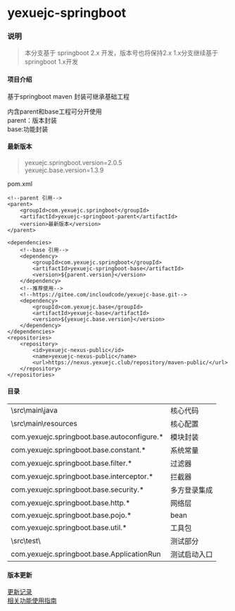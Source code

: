 # yexuejc-springboot

### 说明
>本分支基于 springboot 2.x 开发，版本号也将保持2.x
>1.x分支继续基于 springboot 1.x开发

#### 项目介绍
基于springboot maven 封装可继承基础工程

内含parent和base工程可分开使用<br/>
parent：版本封装<br/>
base:功能封装

#### 最新版本
>yexuejc.springboot.version=2.0.5 <br>
>yexuejc.base.version=1.3.9

pom.xml
```
<!--parent 引用-->
<parent>
    <groupId>com.yexuejc.springboot</groupId>
    <artifactId>yexuejc-springboot-parent</artifactId>
    <version>最新版本</version>
</parent>

<dependencies>
    <!--base 引用-->
    <dependency>
        <groupId>com.yexuejc.springboot</groupId>
        <artifactId>yexuejc-springboot-base</artifactId>
        <version>${parent.version}</version>
    </dependency>
    <!--推荐使用-->
    <!--https://gitee.com/incloudcode/yexuejc-base.git-->
    <dependency>
        <groupId>com.yexuejc.base</groupId>
        <artifactId>yexuejc-base</artifactId>
        <version>${yexuejc.base.version}</version>
    </dependency>
</dependencies>
<repositories>
    <repository>
        <id>yexuejc-nexus-public</id>
        <name>yexuejc-nexus-public</name>
        <url>https://nexus.yexuejc.club/repository/maven-public/</url>
    </repository>
</repositories>
```


#### 目录
<table>
    <tr>
        <td>\src\main\java</td>
        <td>核心代码</td>
    </tr>
    <tr>
        <td>\src\main\resources</td>
        <td>核心配置</td>
    </tr>
    <tr>
        <td>com.yexuejc.springboot.base.autoconfigure.*</td>
        <td>模块封装</td>
    </tr>
    <tr>
        <td>com.yexuejc.springboot.base.constant.*</td>
        <td>系统常量</td>
    </tr>
    <tr>
        <td>com.yexuejc.springboot.base.filter.*</td>
        <td>过滤器</td>
    </tr>
    <tr>
        <td>com.yexuejc.springboot.base.interceptor.*</td>
        <td>拦截器</td>
    </tr> 
      <tr>
        <td>com.yexuejc.springboot.base.security.*</td>
        <td>多方登录集成</td>
    </tr>
    <tr>
        <td>com.yexuejc.springboot.base.http.*</td>
        <td>网络层</td>
    </tr>
    <tr>
        <td>com.yexuejc.springboot.base.pojo.*</td>
        <td>bean</td>
    </tr>
    <tr>
        <td>com.yexuejc.springboot.base.util.*</td>
        <td>工具包</td>
    </tr>
    <tr>
        <td>\src\test\</td>
        <td>测试部分</td>
    </tr>
    <tr>
        <td>com.yexuejc.springboot.base.ApplicationRun</td>
        <td>测试启动入口</td>
    </tr>
</table>


#### 版本更新

[更新记录](UPDATE.md)
<br/>
[相关功能使用指南](doc/MENU.md)
